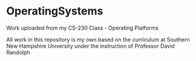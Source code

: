 # OperatingSystems
Work uploaded from my CS-230 Class - Operating Platforms

All work in this repository is my own based on the curriculum at Southern New Hampshire University under the instruction of Professor David Randolph
